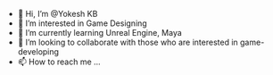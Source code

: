 - 👋 Hi, I’m @Yokesh KB
- 👀 I’m interested in Game Designing
- 🌱 I’m currently learning Unreal Engine, Maya
- 💞️ I’m looking to collaborate with those who are interested in game-developing
- 📫 How to reach me ...

<!---
YokeshKB/YokeshKB is a ✨ special ✨ repository because its `README.md` (this file) appears on your GitHub profile.
You can click the Preview link to take a look at your changes.
--->
